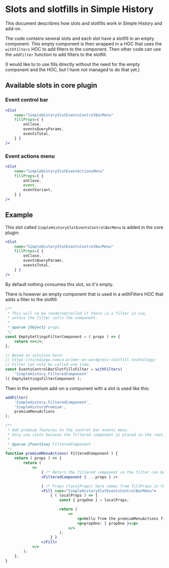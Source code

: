 # Slots and slotfills in Simple History

This document describres how slots and slotfills work in Simple History and add-on.

The code contains several slots and each slot have a slotfill in an empty component.
This empty component is then wrapped in a HOC that uses the `withFilters` HOC to add filters to the component.
Then other code can use the `addFilter` function to add filters to the slotfill.

(I would like to to use fills directly without the need for the empty component and the HOC, but I have not managed to do that yet.)

## Available slots in core plugin

### Event control bar

```jsx
<Slot
	name="SimpleHistorySlotEventsControlBarMenu"
	fillProps={ {
		onClose,
		eventsQueryParams,
		eventsTotal,
	} }
/>
```

### Event actions menu

```jsx
<Slot
	name="SimpleHistorySlotEventActionsMenu"
	fillProps={ {
		onClose,
		event,
		eventVariant,
	} }
/>
```

## Example

This slot called `SimpleHistorySlotEventsControlBarMenu` is added in the core plugin:

```jsx
<Slot
	name="SimpleHistorySlotEventsControlBarMenu"
	fillProps={ {
		onClose,
		eventsQueryParams,
		eventsTotal,
	} }
/>
```

By default nothing consumes this slot, so it's empty.

There is however an empty component that is used in a withFilters HOC that adds a filter to the slotfill:

```jsx
/**
 * This will no be rendered/called if there is a filter in use,
 * unless the filter calls the component.
 *
 * @param {Object} props
 */
const EmptySettingsFilterComponent = ( props ) => {
	return <></>;
};

// Based on solution here:
// https://nickdiego.com/a-primer-on-wordpress-slotfill-technology/
// Filter can only be called one time.
const EventsControlBarSlotfillsFilter = withFilters(
	'SimpleHistory.FilteredComponent'
)( EmptySettingsFilterComponent );
```

Then in the premium add-on a component with a slot is used like this:

```jsx
addFilter(
	'SimpleHistory.FilteredComponent',
	'SimpleHistoryPremium',
	premiumMenuActions
);

/**
 * Add premium features to the control bar events menu.
 * Only use slots because the filtered component is placed in the root.
 *
 * @param {Function} FilteredComponent
 */
function premiumMenuActions( FilteredComponent ) {
	return ( props ) => {
		return (
			<>
				{ /* Return the filtered component so the filter can be used multiple times. */ }
				<FilteredComponent { ...props } />

				{ /* Props (localProps) here comes from fillProps in the <Slot /> component. */ }
				<Fill name="SimpleHistorySlotEventsControlBarMenu">
					{ ( localProps ) => {
						const { propOne } = localProps;

						return (
							<>
								<p>Hello from the premiumMenuActions filter!</p>
								<p>propOne: { propOne }</p>
							</>
						);
					} }
				</Fill>
			</>
		);
	};
}
```
